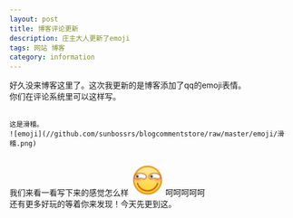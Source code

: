 ```yaml
---
layout: post
title: 博客评论更新
description: 庄主大人更新了emoji
tags: 网站 博客
category: information
---
```

好久没来博客这里了。这次我更新的是博客添加了qq的emoji表情。  
你们在评论系统里可以这样写。  
<pre>
<code class="language-markdown">
这是滑稽。
![emoji](//github.com/sunbossrs/blogcommentstore/raw/master/emoji/滑稽.png)
</code>
</pre>
我们来看一看写下来的感觉怎么样 ![emoji](//github.com/sunbossrs/blogcommentstore/raw/master/emoji/滑稽.png) 呵呵呵呵呵  
还有更多好玩的等着你来发现！今天先更到这。
